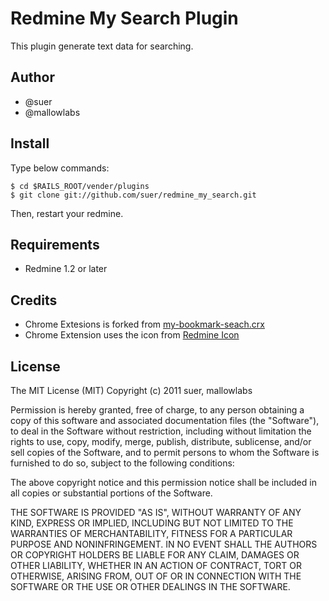 Redmine My Search Plugin
====================================
This plugin generate text data for searching.

Author
------------------------------
* @suer
* @mallowlabs

Install
------------------------------
Type below commands:

    $ cd $RAILS_ROOT/vender/plugins
    $ git clone git://github.com/suer/redmine_my_search.git

Then, restart your redmine.

Requirements
------------------------------
* Redmine 1.2 or later

Credits
------------------------------
* Chrome Extesions is forked from [my-bookmark-seach.crx](https://github.com/Cside/my-bookmark-seach.crx)
* Chrome Extension uses the icon from [Redmine Icon](https://github.com/edavis10/redmine_logo/blob/master/COPYRIGHT)

License
------------------------------
The MIT License (MIT)
Copyright (c) 2011 suer, mallowlabs

Permission is hereby granted, free of charge, to any person obtaining a copy of this software and associated documentation files (the "Software"), to deal in the Software without restriction, including without limitation the rights to use, copy, modify, merge, publish, distribute, sublicense, and/or sell copies of the Software, and to permit persons to whom the Software is furnished to do so, subject to the following conditions:

The above copyright notice and this permission notice shall be included in all copies or substantial portions of the Software.

THE SOFTWARE IS PROVIDED "AS IS", WITHOUT WARRANTY OF ANY KIND, EXPRESS OR IMPLIED, INCLUDING BUT NOT LIMITED TO THE WARRANTIES OF MERCHANTABILITY, FITNESS FOR A PARTICULAR PURPOSE AND NONINFRINGEMENT. IN NO EVENT SHALL THE AUTHORS OR COPYRIGHT HOLDERS BE LIABLE FOR ANY CLAIM, DAMAGES OR OTHER LIABILITY, WHETHER IN AN ACTION OF CONTRACT, TORT OR OTHERWISE, ARISING FROM, OUT OF OR IN CONNECTION WITH THE SOFTWARE OR THE USE OR OTHER DEALINGS IN THE SOFTWARE.

